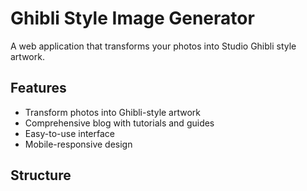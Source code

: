 # Ghibli Style Image Generator

A web application that transforms your photos into Studio Ghibli style artwork.

## Features

- Transform photos into Ghibli-style artwork
- Comprehensive blog with tutorials and guides
- Easy-to-use interface
- Mobile-responsive design

## Structure 